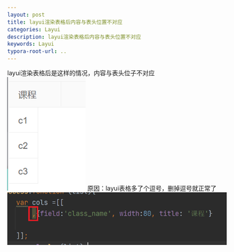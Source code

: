 ```yaml
---
layout: post
title: layui渲染表格后内容与表头位置不对应
categories: Layui
description: layui渲染表格后内容与表头位置不对应
keywords: Layui
typora-root-url: ..
---
```


layui渲染表格后是这样的情况，内容与表头位子不对应
![image.png](/images/posts/layui-xuan-ran-biao-ge-hou-nei-rong-yu-biao-tou-wei-zhi-bu-dui-ying/image-e903a399158e45fdb7d70a48d9b170f0.png)
原因：layui表格多了个逗号，删掉逗号就正常了
![image.png](/images/posts/layui-xuan-ran-biao-ge-hou-nei-rong-yu-biao-tou-wei-zhi-bu-dui-ying/image-c4ae7aeaae314b7993ca3cf415331b79.png)